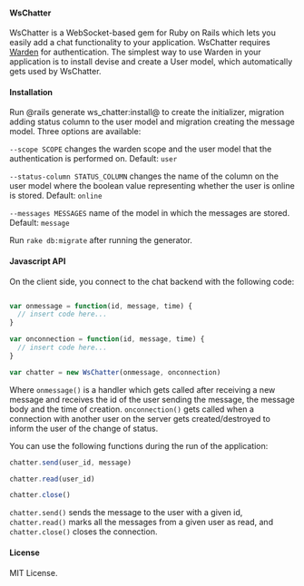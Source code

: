 #### WsChatter

WsChatter is a WebSocket-based gem for Ruby on Rails which lets you easily add a chat functionality
to your application. WsChatter requires [Warden](https://github.com/hassox/warden) for authentication.
The simplest way to use Warden in your application is to install devise and create a User model, which
automatically gets used by WsChatter.

#### Installation

Run @rails generate ws_chatter:install@ to create the initializer, migration adding status column
to the user model and migration creating the message model. Three options are available:

`--scope SCOPE` changes the warden scope and the user model that the authentication is performed on. Default: `user`

`--status-column STATUS_COLUMN` changes the name of the column on the user model where the boolean value
representing whether the user is online is stored. Default: `online`

`--messages MESSAGES` name of the model in which the messages are stored. Default: `message`

Run `rake db:migrate` after running the generator.

#### Javascript API

On the client side, you connect to the chat backend with the following code:

```js

var onmessage = function(id, message, time) {
  // insert code here...
}

var onconnection = function(id, message, time) {
  // insert code here...
}

var chatter = new WsChatter(onmessage, onconnection)

```

Where `onmessage()` is a handler which gets called after receiving a new message and receives the id
of the user sending the message, the message body and the time of creation. `onconnection()` gets called
when a connection with another user on the server gets created/destroyed to inform the user of the change of status.

You can use the following functions during the run of the application:

```js
chatter.send(user_id, message)

chatter.read(user_id)

chatter.close()
```

`chatter.send()` sends the message to the user with a given id, `chatter.read()` marks all the messages
from a given user as read, and `chatter.close()` closes the connection.

#### License

MIT License.
